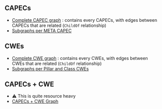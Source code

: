 ## CAPECs
- [Complete CAPEC graph](https://misterbugs.github.io/dataviz-public/nxgraph.html?jsonfile=CAPEC-FULL.json) : contains every CAPECs, with edges between CAPECs that are related (`ChildOf` relationship)
- [Subgraphs per META CAPEC](CAPECs.md)

## CWEs
- [Complete CWE graph](https://misterbugs.github.io/dataviz-public/nxgraph.html?jsonfile=CWE-FULL.json) : contains every CWEs, with edges between CWEs that are related (`ChildOf` relationship)
- [Subgraphs per Pillar and Class CWEs](CWEs.md)

## CAPECs + CWE
- ⚠️ This is quite resource heavy
- [CAPECs + CWE Graph](nxgraph.html?jsonfile=FULL-FULL.json)